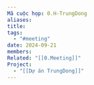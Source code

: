 ```yaml
---
Mã cuộc họp: 0.H-TrungDong
aliases: 
title: 
tags:
  - "#meeting"
date: 2024-09-21
members: 
Related: "[[0.Meeting]]"
Project:
  - "[[Dự án TrungDong]]"
---
```

